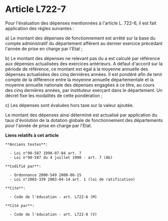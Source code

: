 # Article L722-7

Pour l'évaluation des dépenses mentionnées à l'article L. 722-6, il est fait application des règles suivantes :

a) Le montant des dépenses de fonctionnement est arrêté sur la base du compte administratif du département afférent au
dernier exercice précédant l'année de prise en charge par l'Etat ;

b) Le montant des dépenses ne relevant pas du a est calculé par référence aux dépenses actualisées des exercices antérieurs.
A défaut d'accord sur la période de référence, ce montant est égal à la moyenne annuelle des dépenses actualisées des cinq
dernières années. Il est pondéré afin de tenir compte de la différence entre la moyenne annuelle départementale et la moyenne
annuelle nationale des dépenses engagées à ce titre, au cours des cinq dernières années, par instituteur exerçant dans le
département. Un décret fixe les modalités de cette pondération ;

c) Les dépenses sont évaluées hors taxe sur la valeur ajoutée.

Le montant des dépenses ainsi déterminé est actualisé par application du taux d'évolution de la dotation globale de
fonctionnement des départements pour l'année de prise en charge par l'Etat.

**Liens relatifs à cet article**

	**Anciens textes**:

	  - Loi n°90-587 1990-07-04 art. 7
	  - Loi n°90-587 du 4 juillet 1990 - art. 7 (Ab)

	**Codifié par**:

	  - Ordonnance 2000-549 2000-06-15
	  - Loi n°2003-339 2003-04-14 art. 1 (loi de ratification)

	**Cite**:

	  - Code de l'éducation - art. L722-6 (M)

	**Cité par**:

	  - Code de l'éducation - art. L722-8 (V)
